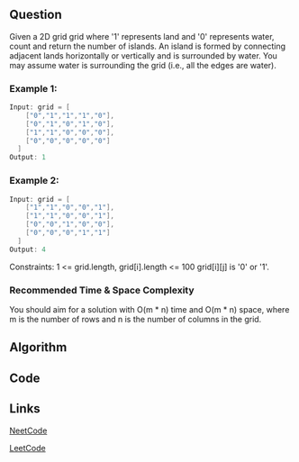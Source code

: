 ## Question
Given a 2D grid grid where '1' represents land and '0' represents water, count and return the number of islands.
An island is formed by connecting adjacent lands horizontally or vertically and is surrounded by water. You may assume water is surrounding the grid (i.e., all the edges are water).
### Example 1:


```java
Input: grid = [
    ["0","1","1","1","0"],
    ["0","1","0","1","0"],
    ["1","1","0","0","0"],
    ["0","0","0","0","0"]
  ]
Output: 1

```
### Example 2:


```java
Input: grid = [
    ["1","1","0","0","1"],
    ["1","1","0","0","1"],
    ["0","0","1","0","0"],
    ["0","0","0","1","1"]
  ]
Output: 4

```
Constraints:
1 <= grid.length, grid[i].length <= 100
grid[i][j] is '0' or '1'.


### Recommended Time & Space Complexity

You should aim for a solution with O(m * n) time and O(m * n) space, where m is the number of rows and n is the number of columns in the grid.




## Algorithm

## Code

## Links

[NeetCode](https://neetcode.io/problems/count-number-of-islands)

[LeetCode](https://leetcode.com/problems/count-number-of-islands)
